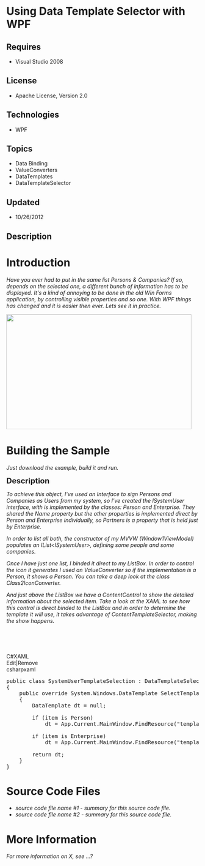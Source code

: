 # Using Data Template Selector with WPF
## Requires
- Visual Studio 2008
## License
- Apache License, Version 2.0
## Technologies
- WPF
## Topics
- Data Binding
- ValueConverters
- DataTemplates
- DataTemplateSelector
## Updated
- 10/26/2012
## Description

<h1>Introduction</h1>
<p><em>Have you ever had to put in the same list Persons &amp; Companies? If so, depends on the selected one, a different bunch of information has to be displayed. It's a kind of annoying to be done in the old Win Forms application, by controlling visible properties
 and so one. With WPF things has changed and it is easier then ever. Lets see it in practice.</em></p>
<p><em><img id="69321" src="http://i1.code.msdn.s-msft.com/using-data-template-f6dc23c8/image/file/69321/1/template_company.jpg" alt="" width="485" height="300"></em></p>
<h1><span>Building the Sample</span></h1>
<p><em>Just download the example, build it and run.</em></p>
<p><span style="font-size:20px; font-weight:bold">Description</span></p>
<p><em>To achieve this object, I've used an Interface to sign Persons and Companies as Users from my system, so I've created the ISystemUser interface, with is implemented by the classes: Person and Enterprise. They shared the Name property but the other properties
 is implemented direct by Person and Enterprise individually, so Partners is a property that is held just by Enterprise.</em></p>
<p><em>In order to list all both, the constructor of my&nbsp;MVVW (Window1ViewModel) populates an IList&lt;ISystemUser&gt;, defining some people and some companies.</em></p>
<p><em>Once I have just one list, I binded it direct to my ListBox. In order to control the icon it generates I used an ValueConverter so if the implementation is a Person, it shows a Person. You can take a deep look at the class Class2IconConverter.</em></p>
<p><em>And just above the ListBox we have a ContentControl to show the detailed information about the selected item. Take a look at the XAML to see how this control is direct binded to the ListBox and in order to determine the template it will use, it takes
 advantage of ContentTemplateSelector, making the show happens.</em></p>
<p><em>&nbsp;</em></p>
<p>&nbsp;</p>
<div class="scriptcode">
<div class="pluginEditHolder" pluginCommand="mceScriptCode">
<div class="title"><span>C#</span><span>XAML</span></div>
<div class="pluginLinkHolder"><span class="pluginEditHolderLink">Edit</span>|<span class="pluginRemoveHolderLink">Remove</span></div>
<span class="hidden">csharp</span><span class="hidden">xaml</span>


<div class="preview">
<pre class="csharp"><span class="cs__keyword">public</span>&nbsp;<span class="cs__keyword">class</span>&nbsp;SystemUserTemplateSelection&nbsp;:&nbsp;DataTemplateSelector&nbsp;
{&nbsp;
&nbsp;&nbsp;&nbsp;&nbsp;<span class="cs__keyword">public</span>&nbsp;<span class="cs__keyword">override</span>&nbsp;System.Windows.DataTemplate&nbsp;SelectTemplate(<span class="cs__keyword">object</span>&nbsp;item,&nbsp;System.Windows.DependencyObject&nbsp;container)&nbsp;
&nbsp;&nbsp;&nbsp;&nbsp;{&nbsp;
&nbsp;&nbsp;&nbsp;&nbsp;&nbsp;&nbsp;&nbsp;&nbsp;DataTemplate&nbsp;dt&nbsp;=&nbsp;<span class="cs__keyword">null</span>;&nbsp;
&nbsp;
&nbsp;&nbsp;&nbsp;&nbsp;&nbsp;&nbsp;&nbsp;&nbsp;<span class="cs__keyword">if</span>&nbsp;(item&nbsp;<span class="cs__keyword">is</span>&nbsp;Person)&nbsp;
&nbsp;&nbsp;&nbsp;&nbsp;&nbsp;&nbsp;&nbsp;&nbsp;&nbsp;&nbsp;&nbsp;&nbsp;dt&nbsp;=&nbsp;App.Current.MainWindow.FindResource(<span class="cs__string">&quot;templatePerson&quot;</span>)&nbsp;<span class="cs__keyword">as</span>&nbsp;DataTemplate;&nbsp;
&nbsp;
&nbsp;&nbsp;&nbsp;&nbsp;&nbsp;&nbsp;&nbsp;&nbsp;<span class="cs__keyword">if</span>&nbsp;(item&nbsp;<span class="cs__keyword">is</span>&nbsp;Enterprise)&nbsp;
&nbsp;&nbsp;&nbsp;&nbsp;&nbsp;&nbsp;&nbsp;&nbsp;&nbsp;&nbsp;&nbsp;&nbsp;dt&nbsp;=&nbsp;App.Current.MainWindow.FindResource(<span class="cs__string">&quot;templateCompany&quot;</span>)&nbsp;<span class="cs__keyword">as</span>&nbsp;DataTemplate;&nbsp;
&nbsp;
&nbsp;&nbsp;&nbsp;&nbsp;&nbsp;&nbsp;&nbsp;&nbsp;<span class="cs__keyword">return</span>&nbsp;dt;&nbsp;
&nbsp;&nbsp;&nbsp;&nbsp;}&nbsp;
}</pre>
</div>
</div>
</div>
<h1><span>Source Code Files</span></h1>
<ul>
<li><em>source code file name #1 - summary for this source code file.</em> </li><li><em><em>source code file name #2 - summary for this source code file.</em></em>
</li></ul>
<h1>More Information</h1>
<p><em>For more information on X, see ...?</em></p>
